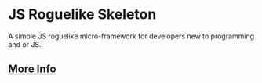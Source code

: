 # JS Roguelike Skeleton

A simple JS roguelike micro-framework for developers new to programming and or JS.

## [More Info](http://unstoppablecarl.github.io/js-roguelike-skeleton/)
